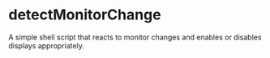 detectMonitorChange
===================

A simple shell script that reacts to monitor changes and enables or disables displays appropriately.
